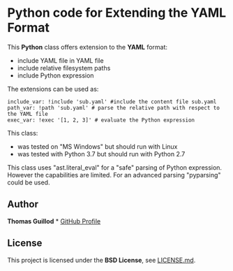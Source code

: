 # Python code for Extending the YAML Format

This **Python** class offers extension to the **YAML** format:
* include YAML file in YAML file
* include relative filesystem paths
* include Python expression

The extensions can be used as:
```
include_var: !include 'sub.yaml' #include the content file sub.yaml
path_var: !path 'sub.yaml' # parse the relative path with respect to the YAML file
exec_var: !exec '[1, 2, 3]' # evaluate the Python expression
```

This class:
* was tested on "MS Windows" but should run with Linux
* was tested with Python 3.7 but should run with Python 2.7

This class uses "ast.literal_eval" for a "safe" parsing of Python expression. However the capabilities are limited.
For an advanced parsing "pyparsing" could be used.

## Author

**Thomas Guillod** * [GitHub Profile](https://github.com/otvam)

## License

This project is licensed under the **BSD License**, see [LICENSE.md](LICENSE.md).
